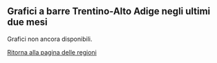 ## Grafici a barre Trentino-Alto Adige negli ultimi due mesi

Grafici non ancora disponibili.
<!--
Di seguito sono riportati i grafici a barre che mostrano l'andamento dei dati della pandemia in Trentino-Alto Adige negli **ultimi due mesi**.

#### Nuovi positivi
![Nuovi positivi](</data/imgs/grafici/regioni/trentino-alto adige/60gg/nuovi_positivi.png>)

#### Rapporto nuovi positivi / nuovi tamponi
![Nuovi positivi su nuovi tamponi](</data/imgs/grafici/regioni/trentino-alto adige/60gg/nuovi_positivi_su_nuovi_tamponi.png>)

#### Rapporto nuovi positivi / nuovi casi testati
![Nuovi positivi su nuovi casi_testati](</data/imgs/grafici/regioni/trentino-alto adige/60gg/nuovi_positivi_su_nuovi_casi_testati.png>)

#### Totale dei positivi
![Totale positivi](</data/imgs/grafici/regioni/trentino-alto adige/60gg/totale_positivi.png>)

#### Variazione in percentuale del totale dei positivi
![Variazione totale positivi](</data/imgs/grafici/regioni/trentino-alto adige/60gg/variazione_totale_positivi_perc.png>)

#### Positivi in terapia intensiva
![Terapia intensiva](</data/imgs/grafici/regioni/trentino-alto adige/60gg/terapia_intensiva.png>)

#### Variazione in percentuale dei positivi in terapia intensiva
![Variazione terapia intensiva](</data/imgs/grafici/regioni/trentino-alto adige/60gg/variazione_terapia_intensiva_perc.png>)

#### Rapporto positivi in terapia intensiva / positivi ospedalizzati
![Terapia intensiva su totale ospedalizzati](</data/imgs/grafici/regioni/trentino-alto adige/60gg/terapia_intensiva_su_totale_ospedalizzati.png>)

#### Totale degli ospedalizzati
![Terapia ospedalizzati](</data/imgs/grafici/regioni/trentino-alto adige/60gg/totale_ospedalizzati.png>)

#### Rapporto ospedalizzati / totale positivi
![totale ospedalizzati su totale positivi](</data/imgs/grafici/regioni/trentino-alto adige/60gg/totale_ospedalizzati_su_totale_positivi.png>)

#### Nuovi deceduti
![Nuovi deceduti](</data/imgs/grafici/regioni/trentino-alto adige/60gg/nuovi_deceduti.png>)

#### Nuovi dimessi guariti
![Nuovi dimessi guariti](</data/imgs/grafici/regioni/trentino-alto adige/60gg/nuovi_dimessi_guariti.png>)
-->
[Ritorna alla pagina delle regioni](https://github.com/antoniograsso21/covid19/tree/main/markdown/grafici/regioni)